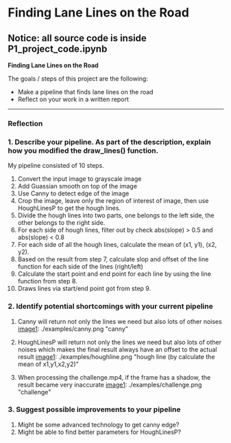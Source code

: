 # **Finding Lane Lines on the Road** 

Notice: all source code is inside P1_project_code.ipynb
---
**Finding Lane Lines on the Road**

The goals / steps of this project are the following:
* Make a pipeline that finds lane lines on the road
* Reflect on your work in a written report

[//]: # (Image References)

[image1]: ./examples/grayscale.jpg "Grayscale"

---

### Reflection

### 1. Describe your pipeline. As part of the description, explain how you modified the draw_lines() function.

My pipeline consisted of 10 steps.

1. Convert the input image to grayscale image
2. Add Guassian smooth on top of the image 
3. Use Canny to detect edge of the image
4. Crop the image, leave only the region of interest of image, then use HoughLinesP to get the hough lines.
5. Divide the hough lines into two parts, one belongs to the left side, the other belongs to the right side.
6. For each side of hough lines, filter out by check abs(slope) > 0.5 and abs(slope) < 0.8
7. For each side of all the hough lines, calculate the mean of (x1, y1), (x2, y2).
8. Based on the result from step 7, calculate slop and offset of the line function for each side of the lines (right/left)
9. Calculate the start point and end point for each line by using the line function from step 8.
10. Draws lines via start/end point got from step 9.


### 2. Identify potential shortcomings with your current pipeline

1. Canny will return not only the lines we need but also lots of other noises
[image1]: ./examples/canny.png "canny"

2. HoughLinesP will return not only the lines we need but also lots of other noises which makes the final result always have an offset to the actual result 
[image1]: ./examples/houghline.png "hough line (by calculate the mean of x1,y1,x2,y2)"

3. When processing the challenge.mp4, if the frame has a shadow, the result became very inaccurate
[image1]: ./examples/challenge.png "challenge"



### 3. Suggest possible improvements to your pipeline


1. Might be some advanced technology to get canny edge?
2. Might be able to find better parameters for HoughLinesP?


